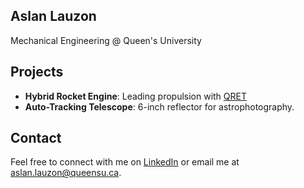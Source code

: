 ## Aslan Lauzon
Mechanical Engineering @ Queen's University


## Projects
- **Hybrid Rocket Engine**: Leading propulsion with [QRET](https://github.com/Queen-s-Rocket-Engineering-Team)
- **Auto-Tracking Telescope**: 6-inch reflector for astrophotography.

## Contact
Feel free to connect with me on [LinkedIn]([https://www.linkedin.com/in/yourprofile](https://www.linkedin.com/in/aslan-lauzon-72710a2a4/)) or email me at [aslan.lauzon@queensu.ca](mailto:aslan.lauzon@queensu.ca).

